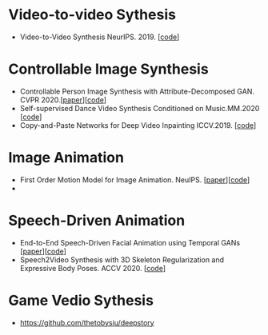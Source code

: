 
# Video-to-video Sythesis
- Video-to-Video Synthesis  NeurIPS. 2019. [[code](https://github.com/sakshamgupta006/video-to-video-synthesis)]


# Controllable Image Synthesis 
- Controllable Person Image Synthesis with Attribute-Decomposed GAN. CVPR 2020.[[paper](https://arxiv.org/abs/2003.12267)][[code](https://github.com/menyifang/ADGAN)]
- Self-supervised Dance Video Synthesis Conditioned on Music.MM.2020 [[code](https://github.com/xrenaa/Music-Dance-Video-Synthesis)]
- Copy-and-Paste Networks for Deep Video Inpainting ICCV.2019. [[code](https://github.com/shleecs/Copy-and-Paste-Networks-for-Deep-Video-Inpainting)]

# Image Animation
- First Order Motion Model for Image Animation. NeuIPS. [[paper](https://papers.nips.cc/paper/2019/hash/31c0b36aef265d9221af80872ceb62f9-Abstract.html)][[code](https://github.com/AliaksandrSiarohin/first-order-model)]
- 





# Speech-Driven Animation
- End-to-End Speech-Driven Facial Animation using Temporal GANs [[paper](https://sites.google.com/view/facialsynthesis/home)][[code](https://github.com/DinoMan/speech-driven-animation)]
- Speech2Video Synthesis with 3D Skeleton Regularization and Expressive Body Poses. ACCV 2020. [[code](https://github.com/sibozhang/Speech2Video)]



# Game Vedio Sythesis
- https://github.com/thetobysiu/deepstory

